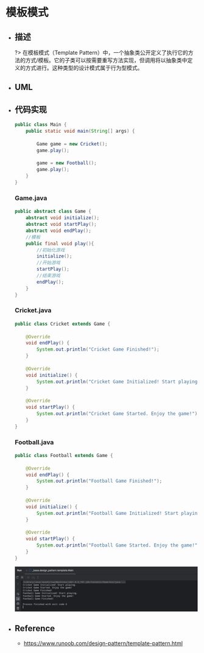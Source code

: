 # 模板模式

* ## 描述

    ?> 在模板模式（Template Pattern）中，一个抽象类公开定义了执行它的方法的方式/模板。它的子类可以按需要重写方法实现，但调用将以抽象类中定义的方式进行。这种类型的设计模式属于行为型模式。

* ## UML

* ## 代码实现

    ```java
    public class Main {
        public static void main(String[] args) {

            Game game = new Cricket();
            game.play();

            game = new Football();
            game.play();
        }
    }
    ```

    <!-- tabs:start -->
    ### **Game.java**
    ```java
    public abstract class Game {
        abstract void initialize();
        abstract void startPlay();
        abstract void endPlay();
        //模板
        public final void play(){
            //初始化游戏
            initialize();
            //开始游戏
            startPlay();
            //结束游戏
            endPlay();
        }
    }
    ```
    ### **Cricket.java**
    ```java
    public class Cricket extends Game {

        @Override
        void endPlay() {
            System.out.println("Cricket Game Finished!");
        }

        @Override
        void initialize() {
            System.out.println("Cricket Game Initialized! Start playing.");
        }

        @Override
        void startPlay() {
            System.out.println("Cricket Game Started. Enjoy the game!");
        }
    }
    ```
    ### **Football.java**
    ```java
    public class Football extends Game {

        @Override
        void endPlay() {
            System.out.println("Football Game Finished!");
        }

        @Override
        void initialize() {
            System.out.println("Football Game Initialized! Start playing.");
        }

        @Override
        void startPlay() {
            System.out.println("Football Game Started. Enjoy the game!");
        }
    }
    ```
    <!-- tabs:end -->

    ![](/.images/doc/advance/design-pattern/dp-template-01.png ':size=80%')

* ## Reference

    + https://www.runoob.com/design-pattern/template-pattern.html
